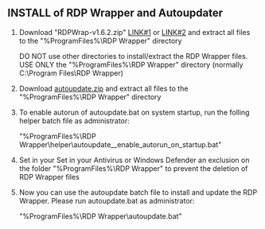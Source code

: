 INSTALL of RDP Wrapper and Autoupdater
--------------------------------------

1. Download "RDPWrap-v1.6.2.zip" [LINK#1](https://github.com/stascorp/rdpwrap/releases) or [LINK#2](https://sabercathost.com/e2bm/RDPWrap-v1.6.2.zip) and extract all files to the "%ProgramFiles%\RDP Wrapper" directory

    DO NOT use other directories to install/extract the RDP Wrapper files.
    USE ONLY the "%ProgramFiles%\RDP Wrapper" directory (normally C:\Program Files\RDP Wrapper)


2. Download [autoupdate.zip](https://github.com/asmtron/rdpwrap/raw/master/autoupdate.zip) and extract all files to the "%ProgramFiles%\RDP Wrapper" directory


3. To enable autorun of autoupdate.bat on system startup, run the folling helper batch file as administrator:

    "%ProgramFiles%\RDP Wrapper\helper\autoupdate__enable_autorun_on_startup.bat"


4. Set in your Set in your Antivirus or Windows Defender an exclusion on the folder "%ProgramFiles%\RDP Wrapper" to prevent the deletion of RDP Wrapper files


5. Now you can use the autoupdate batch file to install and update the RDP Wrapper. Please run autoupdate.bat as administrator:

   "%ProgramFiles%\RDP Wrapper\autoupdate.bat"
